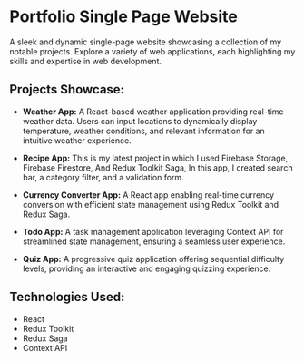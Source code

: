 # Portfolio Single Page Website

A sleek and dynamic single-page website showcasing a collection of my notable projects. Explore a variety of web applications, each highlighting my skills and expertise in web development.

## Projects Showcase:
- **Weather App:**
  A React-based weather application providing real-time weather data. Users can input locations to dynamically display temperature, weather conditions, and relevant information for an intuitive weather experience.

- **Recipe App:**
  This is my latest project in which I used Firebase Storage, Firebase Firestore, And Redux Toolkit Saga, In this app, I created search bar, a category filter, and a validation form.
  
- **Currency Converter App:**
  A React app enabling real-time currency conversion with efficient state management using Redux Toolkit and Redux Saga.

- **Todo App:**
  A task management application leveraging Context API for streamlined state management, ensuring a seamless user experience.

- **Quiz App:**
  A progressive quiz application offering sequential difficulty levels, providing an interactive and engaging quizzing experience.

## Technologies Used:
- React
- Redux Toolkit
- Redux Saga
- Context API

